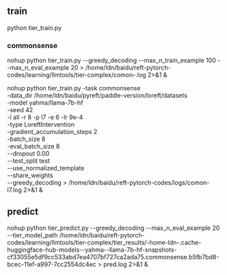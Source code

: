 
## train
python tier_train.py


### commonsense 
nohup python tier_train.py --greedy_decoding --max_n_train_example 100 --max_n_eval_example 20  > /home/ldn/baidu/reft-pytorch-codes/learning/llmtools/tier-complex/comon-.log 2>&1 &


nohup python tier_train.py -task commonsense \
-data_dir /home/ldn/baidu/pyreft/paddle-version/loreft/datasets \
-model yahma/llama-7b-hf \
-seed 42 \
-l all -r 8 -p l7 -e 6 -lr 9e-4 \
-type LoreftIntervention \
-gradient_accumulation_steps 2 \
-batch_size 8 \
-eval_batch_size 8 \
--dropout 0.00 \
--test_split test \
--use_normalized_template \
--share_weights \
--greedy_decoding > /home/ldn/baidu/reft-pytorch-codes/logs/comon-l7.log 2>&1 &


## predict
nohup python tier_predict.py --greedy_decoding --max_n_eval_example 20 --tier_model_path /home/ldn/baidu/reft-pytorch-codes/learning/llmtools/tier-complex/tier_results/-home-ldn-.cache-huggingface-hub-models--yahma--llama-7b-hf-snapshots-cf33055e5df9cc533abd7ea4707bf727ca2ada75.commonsense.b5fb7bd8-bcec-11ef-a997-7cc2554dc4ec > pred.log 2>&1 &



